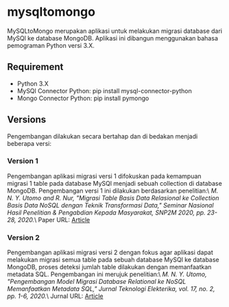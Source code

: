 # mysqltomongo
MySQLtoMongo merupakan aplikasi untuk melakukan migrasi database dari MySQl ke database MongoDB. Aplikasi ini dibangun menggunakan bahasa pemograman Python versi 3.X.

## Requirement
* Python 3.X
* MySQl Connector Python: pip install mysql-connector-python
* Mongo Connector Python: pip install pymongo

## Versions
Pengembangan dilakukan secara bertahap dan di bedakan menjadi beberapa versi:

### Version 1
Pengembangan aplikasi migrasi versi 1 difokuskan pada kemampuan migrasi 1 table pada database MySQl menjadi sebuah collection di database MongoDB. Pengembangan versi 1 ini dilakukan berdasarkan penelitian:\\
*M. N. Y. Utomo and R. Nur, "Migrasi Table Basis Data Relasional ke Collection Basis Data NoSQL dengan Teknik Transformasi Data," Seminar Nasional Hasil Penelitian & Pengabdian Kepada Masyarakat, SNP2M 2020, pp. 23-28, 2020.*\\
Paper URL: [Article](http://jurnal.poliupg.ac.id/index.php/snp2m/article/view/2381)

### Version 2
Pengembangan aplikasi migrasi versi 2 dengan fokus agar aplikasi dapat melakukan migrasi semua table pada sebuah database MySQl ke database MongoDB, proses deteksi jumlah table dilakukan dengan memanfaatkan metadata SQL. Pengembangan ini merujuk penelitian:\\
*M. N. Y. Utomo, "Pengembangan Model Migrasi Database Relational ke NoSQL Memanfaatkan Metadata SQL," Jurnal Teknologi Elekterika, vol. 17, no. 2, pp. 1-6, 2020.*\\
Jurnal URL: [Article](http://jurnal.poliupg.ac.id/index.php/JTE/article/view/2212) 